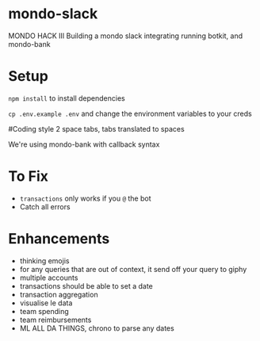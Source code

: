 # mondo-slack
MONDO HACK III
Building a mondo slack integrating running botkit, and mondo-bank
# Setup
`npm install` to install dependencies

`cp .env.example .env` and change the environment variables to your creds

#Coding style
2 space tabs, tabs translated to spaces

We're using mondo-bank with callback syntax

# To Fix
- `transactions` only works if you `@` the bot
- Catch all errors

# Enhancements
- thinking emojis
- for any queries that are out of context, it send off your query to giphy
- multiple accounts
- transactions should be able to set a date
- transaction aggregation
- visualise le data
- team spending
- team reimbursements
- ML ALL DA THINGS, chrono to parse any dates